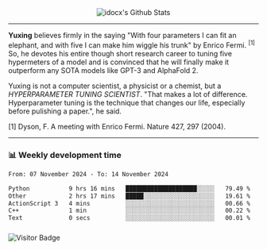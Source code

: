 <div align="center">
    <img align="center" src="https://github-readme-stats.vercel.app/api?username=idocx&show_icons=true&count_private=true&hide_border=true" alt="idocx's Github Stats"></img>
</div>

---

**Yuxing** believes firmly in the saying "With four parameters I can fit an elephant, and with five I can make him wiggle his trunk" by Enrico Fermi. <sup>[1]</sup> So, he devotes his entire though short research career to tuning five hypermeters of a model and is convinced that he will finally make it outperform any SOTA models like GPT-3 and AlphaFold 2.

Yuxing is not a computer scientist, a physicist or a chemist, but a *HYPERPARAMETER TUNING SCIENTIST*. "That makes a lot of difference. Hyperparameter tuning is the technique that changes our life, especially before pulishing a paper.", he said.

[1] Dyson, F. A meeting with Enrico Fermi. Nature 427, 297 (2004).


---

### 📊 Weekly development time
<!--START_SECTION:waka-->

```txt
From: 07 November 2024 - To: 14 November 2024

Python           9 hrs 16 mins   ████████████████████░░░░░   79.49 %
Other            2 hrs 17 mins   █████░░░░░░░░░░░░░░░░░░░░   19.61 %
ActionScript 3   4 mins          ░░░░░░░░░░░░░░░░░░░░░░░░░   00.66 %
C++              1 min           ░░░░░░░░░░░░░░░░░░░░░░░░░   00.22 %
Text             0 secs          ░░░░░░░░░░░░░░░░░░░░░░░░░   00.01 %
```

<!--END_SECTION:waka-->

### 

![Visitor Badge](https://visitor-badge.laobi.icu/badge?page_id=idocx.idocx)
